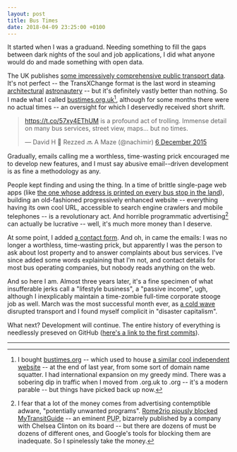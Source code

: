 ```yaml
---
layout: post
title: Bus Times
date: 2018-04-09 23:25:00 +0100
---
```


It started when I was a graduand.
Needing something to fill the gaps between dark nights of the soul and job applications, I did what anyone would do and made something with open data.

The UK publishes [some impressively comprehensive public transport data](http://www.travelinedata.org.uk/).
It's not perfect -- the TransXChange format is the last word in steaming [architectural][young] [astronautery][sherry] -- but it's definitely vastly better than nothing. So I made what I called [bustimes.org.uk](https://bustimes.org)[^1], although for some months there were no actual times -- an oversight for which I deservedly received short shrift.

<blockquote class="twitter-tweet" data-lang="en-gb"><p lang="en" dir="ltr"><a href="https://t.co/57xy4EThUM">https://t.co/57xy4EThUM</a> is a profound act of trolling. Immense detail on many bus services, street view, maps… but no times.</p>&mdash; David H 🐚 Rezzed 🔜 A Maze (@nachimir) <a href="https://twitter.com/nachimir/status/673554248311955458?ref_src=twsrc%5Etfw">6 December 2015</a></blockquote>
<script async src="https://platform.twitter.com/widgets.js" charset="utf-8"></script>

Gradually, emails calling me a worthless, time-wasting prick encouraged me to develop new features, and I must say abusive email--driven development is as fine a methodology as any.

People kept finding and using the thing.
In a time of brittle single-page web apps (like [the one whose address is printed on every bus stop in the land](http://www.traveline.info/)), building an old-fashioned progressively enhanced website -- everything having its own cool <span class="caps">URL</span>, accessible to search engine crawlers and mobile telephones -- is a revolutionary act.
And horrible programmatic advertising[^2] can actually be lucrative -- well, it's much more money than I deserve.

At some point, I added [a contact form](https://bustimes.org/contact).
And oh, in came the emails: I was no longer a worthless, time-wasting prick, but apparently I was the person to ask about lost property and to answer complaints about bus services.
I've since added some words explaining that I'm not, and contact details for most bus operating companies, but nobody reads anything on the web.

And so here I am. Almost three years later, it's a fine specimen of what insufferable jerks call a "lifestyle business", a "passive income", ugh, although I inexplicably maintain a time-zombie full-time corporate stooge job as well.
March was the most successful month ever, as [a cold wave][beast] disrupted transport and I found myself complicit in "disaster capitalism".

What next? Development will continue. The entire history of everything is needlessly preseved on GitHub ([here's a link to the first commits](https://github.com/jclgoodwin/bustimes.org/commits/master?after=926cd8b34898c0cb618095225c0cf9a1e0d02928+1924)).

<hr class="hr" />

[^1]: I bought [bustimes.org](https://bustimes.org) -- which used to house [a similar cool independent website](https://github.com/kieranmather/bustimes.org) -- at the end of last year, from some sort of domain name squatter. I had international expansion on my greedy mind. There was a sobering dip in traffic when I moved from .org.uk to .org -- it's a modern parable -- but things have picked back up now.

[^2]: I fear that a lot of the money comes from advertising contemptible adware, "potentially unwanted programs". [Rome2rio piously blocked MyTransitGuide][iac] -- an eminent <acronym title="potentially unwanted program">PUP</acronym>, bizarrely published by a company with Chelsea Clinton on its board -- but there are dozens of must be dozens of different ones, and Google's tools for blocking them are inadequate. So I spinelessly take the money.

[young]: https://twitter.com/MAYoungUK/status/964853737205485568
[sherry]: https://twitter.com/tweetingsherry/status/708672279052427264
[iac]: https://www.rome2rio.com/blog/2016/10/28/an-iac-applications-ad-broke-all-our-click-through-records-then-we-blocked-it/
[beast]: https://en.wikipedia.org/wiki/2018_Great_Britain_and_Ireland_cold_wave
